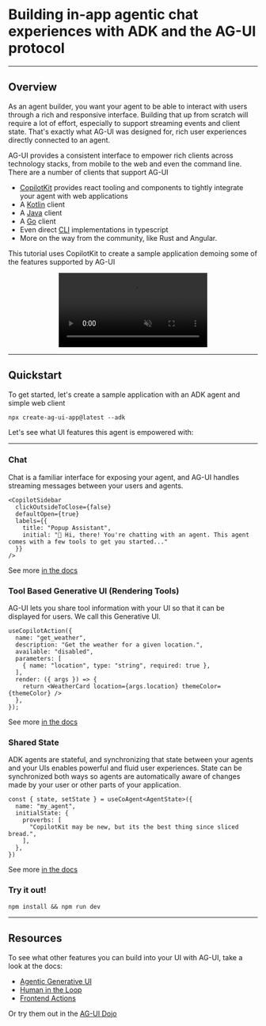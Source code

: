 # Building in-app agentic chat experiences with ADK and the AG-UI protocol

---

## Overview

As an agent builder, you want your agent to be able to interact with users through a rich and responsive interface. Building that up from scratch will require a lot of effort, especially to support streaming events and client state. That's exactly what AG-UI was designed for, rich user experiences directly connected to an agent.

AG-UI provides a consistent interface to empower rich clients across technology stacks, from mobile to the web and even the command line. There are a number of clients that support AG-UI
<ul>
  <li><a href="https://copilotkit.ai">CopilotKit</a> provides react tooling and components to tightly integrate your agent with web applications</li>
  <li>A <a href="https://github.com/ag-ui-protocol/ag-ui/tree/main/sdks/community/kotlin">Kotlin</a> client</li>
  <li>A <a href="https://github.com/ag-ui-protocol/ag-ui/tree/main/sdks/community/java">Java</a> client</li>
  <li>A <a href="https://github.com/ag-ui-protocol/ag-ui/tree/main/sdks/community/go/example/client">Go</a> client</li>
  <li>Even direct <a href="https://github.com/ag-ui-protocol/ag-ui/tree/main/apps/client-cli-example/src">CLI</a> implementations in typescript</li>
  <li>More on the way from the community, like Rust and Angular.</li>
</ul>

This tutorial uses CopilotKit to create a sample application demoing some of the features supported by AG-UI

<video
  src="https://cdn.copilotkit.ai/docs/copilotkit/images/coagents/chat-example.mp4"
  className="rounded-lg shadow-xl"
  loop
  playsInline
  controls
  autoPlay
  muted
  style="max-width:min(100%, 1024px); display:block; margin-left: auto; margin-right: auto;"
/>

---

## Quickstart

To get started, let's create a sample application with an ADK agent and simple web client

```
npx create-ag-ui-app@latest --adk
```

Let's see what UI features this agent is empowered with:

---

### Chat

Chat is a familiar interface for exposing your agent, and AG-UI handles streaming messages between your users and agents.

```tsx title="src/app/page.tsx"
<CopilotSidebar
  clickOutsideToClose={false}
  defaultOpen={true}
  labels={{
    title: "Popup Assistant",
    initial: "👋 Hi, there! You're chatting with an agent. This agent comes with a few tools to get you started..."
  }}
/>
```

See more [in the docs](https://docs.copilotkit.ai/adk/agentic-chat-ui)


### Tool Based Generative UI (Rendering Tools)

AG-UI lets you share tool information with your UI so that it can be displayed for users. We call this Generative UI.

```tsx title="src/app/page.tsx"
useCopilotAction({
  name: "get_weather",
  description: "Get the weather for a given location.",
  available: "disabled",
  parameters: [
    { name: "location", type: "string", required: true },
  ],
  render: ({ args }) => {
    return <WeatherCard location={args.location} themeColor={themeColor} />
  },
});
```

See more [in the docs](https://docs.copilotkit.ai/adk/generative-ui/tool-based)


### Shared State

ADK agents are stateful, and synchronizing that state between your agents and your UIs enables powerful and fluid user experiences. State can be synchronized both ways
so agents are automatically aware of changes made by your user or other parts of your application.
```tsx title="src/app/page.tsx"
const { state, setState } = useCoAgent<AgentState>({
  name: "my_agent",
  initialState: {
    proverbs: [
      "CopilotKit may be new, but its the best thing since sliced bread.",
    ],
  },
})
```
See more [in the docs](https://docs.copilotkit.ai/adk/shared-state)

### Try it out!

```
npm install && npm run dev
```

---

## Resources

To see what other features you can build into your UI with AG-UI, take a look at the docs:
<ul>
  <li><a href="https://docs.copilotkit.ai/adk/generative-ui/agentic">Agentic Generative UI</a></li>
  <li><a href="https://docs.copilotkit.ai/adk/human-in-the-loop/agent">Human in the Loop</a></li>
  <li><a href="https://docs.copilotkit.ai/adk/frontend-actions">Frontend Actions</a></li>
</ul>

Or try them out in the [AG-UI Dojo](https://dojo.ag-ui.com)
